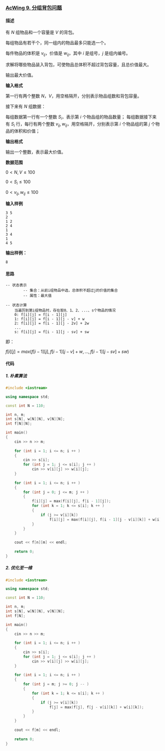 ### [AcWing 9. 分组背包问题](https://www.acwing.com/problem/content/9/)

#### 描述

有 $N$ 组物品和一个容量是 $V$ 的背包。

每组物品有若干个，同一组内的物品最多只能选一个。

每件物品的体积是 $v_{ij}$，价值是 $w_{ij}$，其中 $i$ 是组号，$j$ 是组内编号。

求解将哪些物品装入背包，可使物品总体积不超过背包容量，且总价值最大。

输出最大价值。

**输入格式**

第一行有两个整数 $N，V$，用空格隔开，分别表示物品组数和背包容量。

接下来有 $N$ 组数据：

每组数据第一行有一个整数 $S_i$，表示第 $i$ 个物品组的物品数量；
每组数据接下来有 $S_i$ 行，每行有两个整数 $v_{ij},w_{ij}$，用空格隔开，分别表示第 $i$ 个物品组的第 $j$ 个物品的体积和价值；

**输出格式**

输出一个整数，表示最大价值。

**数据范围**

$0<N,V≤100$

$0<S_i≤100$

$0<v_{ij},w_{ij}≤100$

**输入样例**

```
3 5
2
1 2
2 4
1
3 4
1
4 5
```

**输出样例：**

```
8
```

#### 思路

    -- 状态表示
            -- 集合：从前i组物品中选，总体积不超过j的价值的集合
            -- 属性：最大值

    -- 状态计算
	    当遍历到第i组物品时，存在取0、1、2、...、s个物品的情况
		0: f[i][j] = f[i - 1][j]
		1: f[i][j] = f[i - 1][j - v] + w
		2: f[i][j] = f[i - 1][j - 2v] + 2w
		...
		s: f[i][j] = f[i - 1][j - sv] + sw

即：

$f[i][j] = max(f[i - 1][j], f[i - 1][j - v] + w, ... , f[i - 1][j - sv] + sw)$


#### 代码


##### 1. 朴素算法

```c++
#include <iostream>

using namespace std;

const int N = 110;

int n, m;
int s[N], w[N][N], v[N][N];
int f[N][N];

int main()
{
    cin >> n >> m;
    
    for (int i = 1; i <= n; i ++ )
    {
        cin >> s[i];
        for (int j = 1; j <= s[i]; j ++ )
            cin >> v[i][j] >> w[i][j];
    }
    
    for (int i = 1; i <= n; i ++ )
    {
        for (int j = 0; j <= m; j ++ )
        {
            f[i][j] = max(f[i][j], f[i - 1][j]);
            for (int k = 1; k <= s[i]; k ++ )
            {
                if (j >= v[i][k])
                    f[i][j] = max(f[i][j], f[i - 1][j - v[i][k]] + w[i][k]);
            }
        }
    }
    
    cout << f[n][m] << endl;
    
    return 0;
}
```

##### 2. 优化至一维

```c++
#include <iostream>

using namespace std;

const int N = 110;

int n, m;
int s[N], w[N][N], v[N][N];
int f[N];

int main()
{
    cin >> n >> m;
    
    for (int i = 1; i <= n; i ++ )
    {
        cin >> s[i];
        for (int j = 1; j <= s[i]; j ++ )
            cin >> v[i][j] >> w[i][j];
    }
    
    for (int i = 1; i <= n; i ++ )
    {
        for (int j = m; j >= 0; j -- )
        {
            for (int k = 1; k <= s[i]; k ++ )
            {
                if (j >= v[i][k])
                    f[j] = max(f[j], f[j - v[i][k]] + w[i][k]);
            }
        }
    }
    
    cout << f[m] << endl;
    
    return 0;
}
```